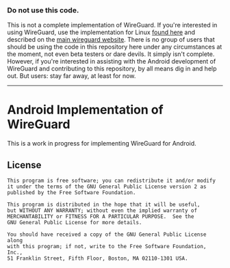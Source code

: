 ### Do not use this code.

This is not a complete implementation of WireGuard. If you're interested in using WireGuard, use
the implementation for Linux [found here](https://git.zx2c4.com/WireGuard/) and described on the
[main wireguard website](https://www.wireguard.com/). There is no group of users that should be
using the code in this repository here under any circumstances at the moment, not even beta testers
or dare devils. It simply isn't complete. However, if you're interested in assisting with the
Android development of WireGuard and contributing to this repository, by all means dig in and help
out. But users: stay far away, at least for now.

-------

# Android Implementation of WireGuard

This is a work in progress for implementing WireGuard for Android.

## License

    This program is free software; you can redistribute it and/or modify
    it under the terms of the GNU General Public License version 2 as
    published by the Free Software Foundation.

    This program is distributed in the hope that it will be useful,
    but WITHOUT ANY WARRANTY; without even the implied warranty of
    MERCHANTABILITY or FITNESS FOR A PARTICULAR PURPOSE.  See the
    GNU General Public License for more details.

    You should have received a copy of the GNU General Public License along
    with this program; if not, write to the Free Software Foundation, Inc.,
    51 Franklin Street, Fifth Floor, Boston, MA 02110-1301 USA.
